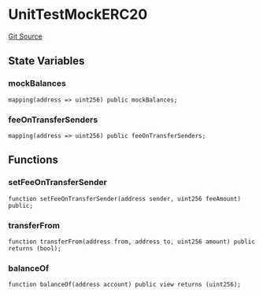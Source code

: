 # UnitTestMockERC20
[Git Source](https://github.com/ava-labs/teleporter/blob/cadc1420fd95195b094eea855b7496cc71b5be2a/src/Mocks/UnitTestMockERC20.sol)


## State Variables
### mockBalances

```solidity
mapping(address => uint256) public mockBalances;
```


### feeOnTransferSenders

```solidity
mapping(address => uint256) public feeOnTransferSenders;
```


## Functions
### setFeeOnTransferSender


```solidity
function setFeeOnTransferSender(address sender, uint256 feeAmount) public;
```

### transferFrom


```solidity
function transferFrom(address from, address to, uint256 amount) public returns (bool);
```

### balanceOf


```solidity
function balanceOf(address account) public view returns (uint256);
```

